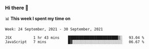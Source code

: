 ### Hi there 👋

📊 __This week I spent my time on__
<!--START_SECTION:waka-->
```text
Week: 24 September, 2021 - 30 September, 2021

JSX          1 hr 43 mins    ███████████████████████▒░   93.04 % 
JavaScript   7 mins          █▓░░░░░░░░░░░░░░░░░░░░░░░   06.67 % 
```
<!--END_SECTION:waka-->
<!--
**SREEHARI-M-S/SREEHARI-M-S** is a ✨ _special_ ✨ repository because its `README.md` (this file) appears on your GitHub profile.

Here are some ideas to get you started:

- 🔭 I’m currently working on ...
- 🌱 I’m currently learning ...
- 👯 I’m looking to collaborate on ...
- 🤔 I’m looking for help with ...
- 💬 Ask me about ...
- 📫 How to reach me: ...
- 😄 Pronouns: ...
- ⚡ Fun fact: ...
-->
